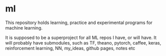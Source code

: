 # ml
This repository holds learning, practice and experimental programs for machine learning.

It is supposed to be a superproject for all ML repos I have, or will have. It will probably have submodules, such as TF, theano, pytorch, caffee, keras, reinforcement learning, NN, my_ideas, github pages, notes etc
